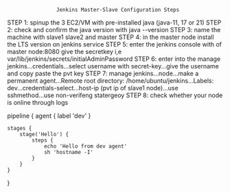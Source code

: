 
                    Jenkins Master-Slave Configuration Steps

STEP 1: spinup the 3 EC2/VM with pre-installed java (java-11, 17 or 21)
STEP 2: check and confirm the java version with java --version
STEP 3: name the machine with slave1 slave2 and master
STEP 4: in the master node install the LTS version on jenkins service 
STEP 5: enter the jenkins console with <pub ip> of master node:8080 give the secretkey i,e var/lib/jenkins/secrets/initialAdminPassword
STEP 6: enter into the manage jenkins...credentials...select username with secret-key...give the username and copy paste the pvt key 
STEP 7: manage jenkins...node...make a permanent agent...Remote root directory: /home/ubuntu/jenkins...Labels: dev...credentials-select...host-ip (pvt ip of slave1 node)...use sshmethod...use non-verifeng statergeoy
STEP 8: check whether your node is online through logs


pipeline {
    agent { label 'dev' }

    stages {
        stage('Hello') {
            steps {
                echo 'Hello from dev agent'
                sh 'hostname -I'
            }
        }
    }
}




